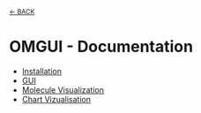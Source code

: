 <sub>[&larr; BACK](../#readme)</sub>

# OMGUI - Documentation<!-- omit in toc -->

-   [Installation](installation.md)
-   [GUI](gui.md)
-   [Molecule Visualization](molviz.md)
-   [Chart Vizualisation](chartviz.md)
